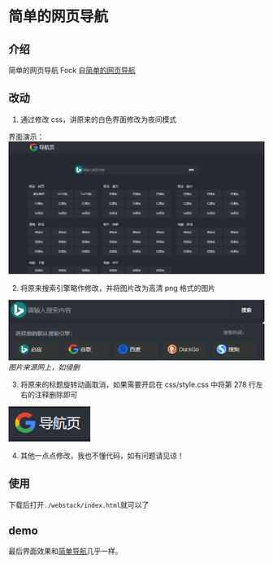 # 简单的网页导航

## 介绍

简单的网页导航
Fock 自[简单的网页导航](https://github.com/qq123545/-)

## 改动

1. 通过修改 css，讲原来的白色界面修改为夜间模式

界面演示：  
![png1](演示图片/1.png)

2. 将原来搜索引擎略作修改，并将图片改为高清 png 格式的图片

![png1](演示图片/2.png)
_图片来源网上，如侵删_

3. 将原来的标题旋转动画取消，如果需要开启在 css/style.css 中将第 278 行左右的注释删除即可

![png1](演示图片/3.png)

4. 其他一点点修改，我也不懂代码，如有问题请见谅！

## 使用

下载后打开`./webstack/index.html`就可以了

## demo

最后界面效果和[简单导航](https://jddh.cc/)几乎一样。

